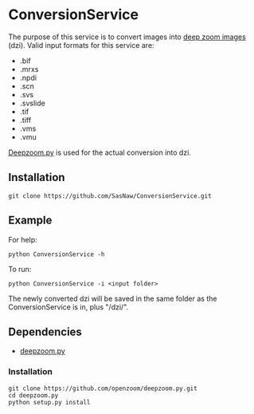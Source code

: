 # ConversionService
The purpose of this service is to convert images into [deep zoom images](https://msdn.microsoft.com/en-us/library/cc645077(v=vs.95).aspx) (dzi). Valid input formats for this service are:
* .bif
* .mrxs
* .npdi
* .scn
* .svs
* .svslide
* .tif
* .tiff
* .vms
* .vmu

[Deepzoom.py](https://github.com/openzoom/deepzoom.py) is used for the actual conversion into dzi.

## Installation
    git clone https://github.com/SasNaw/ConversionService.git

## Example
For help:

    python ConversionService -h

To run:

    python ConversionService -i <input folder>
    
The newly converted dzi will be saved in the same folder as the ConversionService is in, plus "/dzi/".

## Dependencies
- [deepzoom.py](https://github.com/openzoom/deepzoom.py)

### Installation

    git clone https://github.com/openzoom/deepzoom.py.git
    cd deepzoom.py
    python setup.py install

